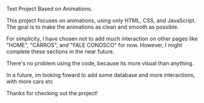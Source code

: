 Test Project Based on Animations.

This project focuses on animations, using only HTML, CSS, and JavaScript. The goal is to make the animations as clean and smooth as possible.

For simplicity, I have chosen not to add much interaction on other pages like "HOME", "CARROS", and "FALE CONOSCO" for now. However, I might complete these sections in the near future.

There's no problem using the code, because its more visual than anything.

In a future, im looking foward to add some database and more interactions, with more cars etc

Thanks for checking out the project!
